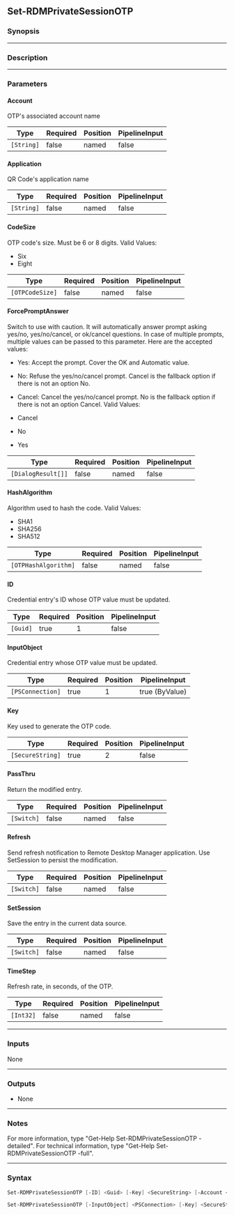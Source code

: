 Set-RDMPrivateSessionOTP
------------------------

### Synopsis

---

### Description

---

### Parameters
#### **Account**
OTP's associated account name

|Type      |Required|Position|PipelineInput|
|----------|--------|--------|-------------|
|`[String]`|false   |named   |false        |

#### **Application**
QR Code's application name

|Type      |Required|Position|PipelineInput|
|----------|--------|--------|-------------|
|`[String]`|false   |named   |false        |

#### **CodeSize**
OTP code's size. Must be 6 or 8 digits.
Valid Values:

* Six
* Eight

|Type           |Required|Position|PipelineInput|
|---------------|--------|--------|-------------|
|`[OTPCodeSize]`|false   |named   |false        |

#### **ForcePromptAnswer**
Switch to use with caution. It will automatically answer prompt asking yes/no, yes/no/cancel, or ok/cancel questions. In case of multiple prompts, multiple values can be passed to this parameter. Here are the accepted values:
* Yes: Accept the prompt. Cover the OK and Automatic value.
* No: Refuse the yes/no/cancel prompt. Cancel is the fallback option if there is not an option No.
* Cancel: Cancel the yes/no/cancel prompt. No is the fallback option if there is not an option Cancel.
Valid Values:

* Cancel
* No
* Yes

|Type              |Required|Position|PipelineInput|
|------------------|--------|--------|-------------|
|`[DialogResult[]]`|false   |named   |false        |

#### **HashAlgorithm**
Algorithm used to hash the code.
Valid Values:

* SHA1
* SHA256
* SHA512

|Type                |Required|Position|PipelineInput|
|--------------------|--------|--------|-------------|
|`[OTPHashAlgorithm]`|false   |named   |false        |

#### **ID**
Credential entry's ID whose OTP value must be updated.

|Type    |Required|Position|PipelineInput|
|--------|--------|--------|-------------|
|`[Guid]`|true    |1       |false        |

#### **InputObject**
Credential entry whose OTP value must be updated.

|Type            |Required|Position|PipelineInput |
|----------------|--------|--------|--------------|
|`[PSConnection]`|true    |1       |true (ByValue)|

#### **Key**
Key used to generate the OTP code.

|Type            |Required|Position|PipelineInput|
|----------------|--------|--------|-------------|
|`[SecureString]`|true    |2       |false        |

#### **PassThru**
Return the modified entry.

|Type      |Required|Position|PipelineInput|
|----------|--------|--------|-------------|
|`[Switch]`|false   |named   |false        |

#### **Refresh**
Send refresh notification to Remote Desktop Manager application. Use SetSession to persist the modification.

|Type      |Required|Position|PipelineInput|
|----------|--------|--------|-------------|
|`[Switch]`|false   |named   |false        |

#### **SetSession**
Save the entry in the current data source.

|Type      |Required|Position|PipelineInput|
|----------|--------|--------|-------------|
|`[Switch]`|false   |named   |false        |

#### **TimeStep**
Refresh rate, in seconds, of the OTP.

|Type     |Required|Position|PipelineInput|
|---------|--------|--------|-------------|
|`[Int32]`|false   |named   |false        |

---

### Inputs
None

---

### Outputs
* None

---

### Notes
For more information, type "Get-Help Set-RDMPrivateSessionOTP -detailed". For technical information, type "Get-Help Set-RDMPrivateSessionOTP -full".

---

### Syntax
```PowerShell
Set-RDMPrivateSessionOTP [-ID] <Guid> [-Key] <SecureString> [-Account <String>] [-Application <String>] [-TimeStep <Int32>] [-CodeSize <Six | Eight>] [-HashAlgorithm <SHA1 | SHA256 | SHA512>] [-PassThru] [-Refresh] [-SetSession] [-ForcePromptAnswer <Cancel | No | Yes>] [<CommonParameters>]
```
```PowerShell
Set-RDMPrivateSessionOTP [-InputObject] <PSConnection> [-Key] <SecureString> [-Account <String>] [-Application <String>] [-TimeStep <Int32>] [-CodeSize <Six | Eight>] [-HashAlgorithm <SHA1 | SHA256 | SHA512>] [-PassThru] [-Refresh] [-SetSession] [-ForcePromptAnswer <Cancel | No | Yes>] [<CommonParameters>]
```
